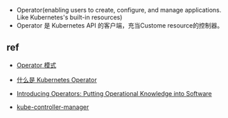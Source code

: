 + Operator(enabling users to create, configure, and manage applications. Like Kubernetes's built-in resources)
+  Operator 是 Kubernetes API 的客户端，充当Custome resource的控制器。

## ref
+ [Operator 模式](https://kubernetes.io/zh/docs/concepts/extend-kubernetes/operator/)
+ [什么是 Kubernetes Operator](https://www.redhat.com/zh/topics/containers/what-is-a-kubernetes-operator)
+ [Introducing Operators: Putting Operational Knowledge into Software](https://coreos.com/blog/introducing-operators.html)

+ [kube-controller-manager](https://kubernetes.io/docs/reference/command-line-tools-reference/kube-controller-manager/)